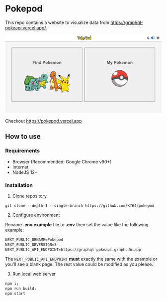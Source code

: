# Pokepod

This repo contains a website to visualize data from https://graphql-pokeapi.vercel.app/.

<div align="center">
  <img src="preview.jpg" width="600" />
</div>

Checkout https://pokepod.vercel.app

## How to use

### Requirements

- Browser (Recommended: Google Chrome v90+)
- Internet
- NodeJS 12+

### Installation

1. Clone repository

```
git clone --depth 1 --single-branch https://github.com/KY64/pokepod
```

2. Configure environment

Rename **.env.example** file to **.env** then set the value like the following example:

```
NEXT_PUBLIC_DBNAME=Pokepod
NEXT_PUBLIC_DBVERSION=3
NEXT_PUBLIC_API_ENDPOINT=https://graphql-pokeapi.graphcdn.app
```

The `NEXT_PUBLIC_API_ENDPOINT` **must** exactly the same with the example or you'll see a blank page. The rest value could be modified as you please.

3. Run local web server

```
npm i;
npm run build;
npm start
```
